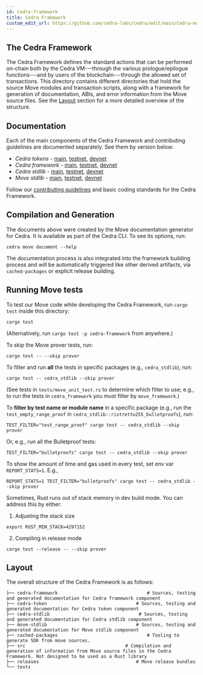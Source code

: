 ```yaml
---
id: Cedra-framework
title: Cedra Framework
custom_edit_url: https://github.com/cedra-labs/cedra/edit/main/Cedra-move/Cedra-framework/README.md
---
```


## The Cedra Framework

The Cedra Framework defines the standard actions that can be performed on-chain
both by the Cedra VM---through the various prologue/epilogue functions---and by
users of the blockchain---through the allowed set of transactions. This
directory contains different directories that hold the source Move
modules and transaction scripts, along with a framework for generation of
documentation, ABIs, and error information from the Move source
files. See the [Layout](#layout) section for a more detailed overview of the structure.

## Documentation

Each of the main components of the Cedra Framework and contributing guidelines are documented separately. See them by version below:

* *Cedra tokens* - [main](https://github.com/cedra-labs/cedra/blob/main/cedra-move/framework/cedra-token/doc/overview.md), [testnet](https://github.com/cedra-labs/cedra/blob/testnet/cedra-move/framework/cedra-token/doc/overview.md), [devnet](https://github.com/cedra-labs/cedra/blob/devnet/cedra-move/framework/cedra-token/doc/overview.md)
* *Cedra framework* - [main](https://github.com/cedra-labs/cedra/blob/main/cedra-move/framework/cedra-framework/doc/overview.md), [testnet](https://github.com/cedra-labs/cedra/blob/testnet/cedra-move/framework/cedra-framework/doc/overview.md), [devnet](https://github.com/cedra-labs/cedra/blob/devnet/cedra-move/framework/cedra-framework/doc/overview.md)
* *Cedra stdlib* - [main](https://github.com/cedra-labs/cedra/blob/main/cedra-move/framework/cedra-stdlib/doc/overview.md), [testnet](https://github.com/cedra-labs/cedra/blob/testnet/cedra-move/framework/cedra-stdlib/doc/overview.md), [devnet](https://github.com/cedra-labs/cedra/blob/devnet/cedra-move/framework/cedra-stdlib/doc/overview.md)
* *Move stdlib* - [main](https://github.com/cedra-labs/cedra/blob/main/cedra-move/framework/move-stdlib/doc/overview.md), [testnet](https://github.com/cedra-labs/cedra/blob/testnet/cedra-move/framework/move-stdlib/doc/overview.md), [devnet](https://github.com/cedra-labs/cedra/blob/devnet/cedra-move/framework/move-stdlib/doc/overview.md)

Follow our [contributing guidelines](CONTRIBUTING.md) and basic coding standards for the Cedra Framework.

## Compilation and Generation

The documents above were created by the Move documentation generator for Cedra. It is available as part of the Cedra CLI. To see its options, run:
```shell
cedra move document --help
```

The documentation process is also integrated into the framework building process and will be automatically triggered like other derived artifacts, via `cached-packages` or explicit release building.

## Running Move tests

To test our Move code while developing the Cedra Framework, run `cargo test` inside this directory:

```
cargo test
```

(Alternatively, run `cargo test -p cedra-framework` from anywhere.)

To skip the Move prover tests, run:

```
cargo test -- --skip prover
```

To filter and run **all** the tests in specific packages (e.g., `cedra_stdlib`), run:

```
cargo test -- cedra_stdlib --skip prover
```

(See tests in `tests/move_unit_test.rs` to determine which filter to use; e.g., to run the tests in `cedra_framework` you must filter by `move_framework`.)

To **filter by test name or module name** in a specific package (e.g., run the `test_empty_range_proof` in `cedra_stdlib::ristretto255_bulletproofs`), run:

```
TEST_FILTER="test_range_proof" cargo test -- cedra_stdlib --skip prover
```

Or, e.g., run all the Bulletproof tests:
```
TEST_FILTER="bulletproofs" cargo test -- cedra_stdlib --skip prover
```

To show the amount of time and gas used in every test, set env var `REPORT_STATS=1`.
E.g.,
```
REPORT_STATS=1 TEST_FILTER="bulletproofs" cargo test -- cedra_stdlib --skip prover
```

Sometimes, Rust runs out of stack memory in dev build mode.  You can address this by either:
1. Adjusting the stack size

```
export RUST_MIN_STACK=4297152
```

2. Compiling in release mode

```
cargo test --release -- --skip prover
```

## Layout
The overall structure of the Cedra Framework is as follows:

```
├── cedra-framework                                 # Sources, testing and generated documentation for Cedra framework component
├── cedra-token                                 # Sources, testing and generated documentation for Cedra token component
├── cedra-stdlib                                 # Sources, testing and generated documentation for Cedra stdlib component
├── move-stdlib                                 # Sources, testing and generated documentation for Move stdlib component
├── cached-packages                                 # Tooling to generate SDK from move sources.
├── src                                     # Compilation and generation of information from Move source files in the Cedra Framework. Not designed to be used as a Rust library
├── releases                                    # Move release bundles
└── tests
```
